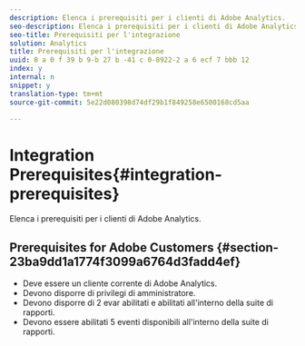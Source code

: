 ```yaml
---
description: Elenca i prerequisiti per i clienti di Adobe Analytics.
seo-description: Elenca i prerequisiti per i clienti di Adobe Analytics.
seo-title: Prerequisiti per l'integrazione
solution: Analytics
title: Prerequisiti per l'integrazione
uuid: 8 a 0 f 39 b 9-b 27 b -41 c 0-8922-2 a 6 ecf 7 bbb 12
index: y
internal: n
snippet: y
translation-type: tm+mt
source-git-commit: 5e22d080398d74df29b1f849258e6500168cd5aa

---
```



# Integration Prerequisites{#integration-prerequisites}

Elenca i prerequisiti per i clienti di Adobe Analytics.

## Prerequisites for Adobe Customers {#section-23ba9dd1a1774f3099a6764d3fadd4ef}

* Deve essere un cliente corrente di Adobe Analytics.
* Devono disporre di privilegi di amministratore.
* Devono disporre di 2 evar abilitati e abilitati all'interno della suite di rapporti.
* Devono essere abilitati 5 eventi disponibili all'interno della suite di rapporti.


